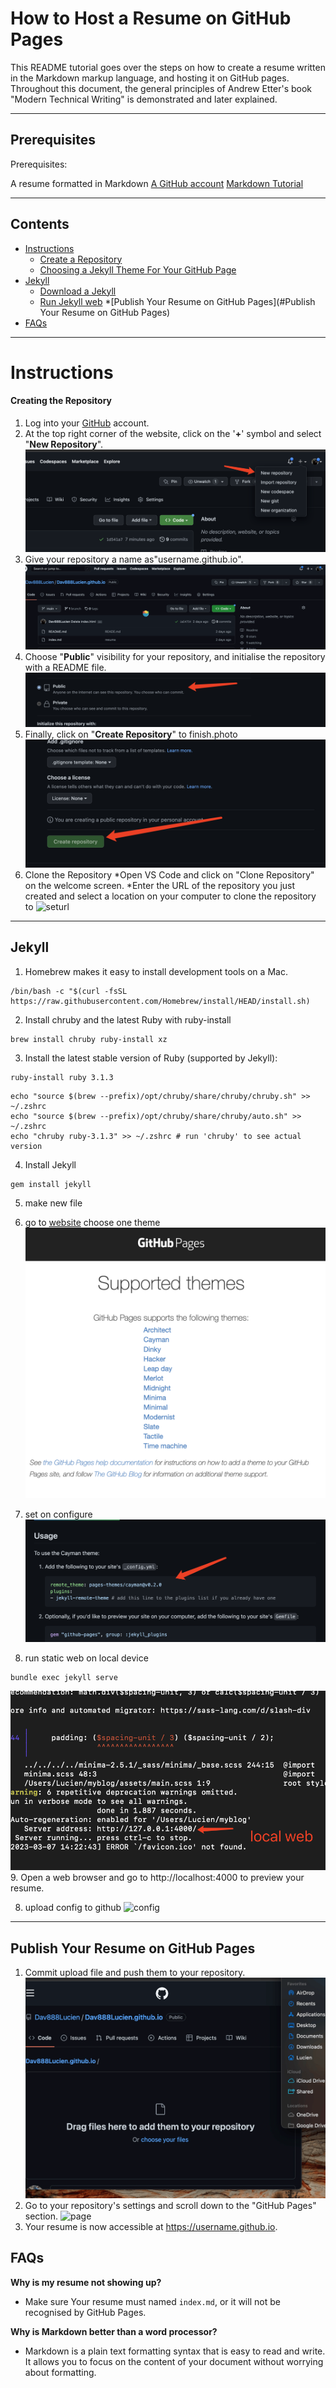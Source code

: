 # How to Host a Resume on GitHub Pages

This README tutorial goes over the steps on how to create a resume written in the Markdown markup language, and hosting it on GitHub pages. Throughout this document, the general principles of Andrew Etter's book "Modern Technical Writing" is demonstrated and later explained. 

---
## Prerequisites
Prerequisites:

A resume formatted in Markdown
[A GitHub account](https://pages.github.com/)
[Markdown Tutorial](https://www.markdowntutorial.com/)


---
## Contents
* [Instructions](#Instructions)
   * [Create a Repository](#Create-a-Repository)
   * [Choosing a Jekyll Theme For Your GitHub Page](#Choosing-a-Jekyll-Theme-For-Your-GitHub-Page)
* [Jekyll](#More-Resources)
  * [Download a Jekyll](#Download-a-Jekyll)
  * [Run Jekyll web](#Download-a-Jekyll)
*[Publish Your Resume on GitHub Pages](#Publish Your Resume on GitHub Pages)
* [FAQs](#FAQs)

--- 
# Instructions


#### Creating the Repository

1. Log into your [GitHub](https://GitHub.com) account.
2. At the top right corner of the website, click on the '**+**' symbol and select "**New Repository**".![creatNewre](Gifs/clickrepository.jpg)
3. Give your repository a name as"username.github.io". ![createNew](Gifs/createRepository.gif)
4. Choose "**Public**" visibility for your repository, and initialise the repository with a README file.![setpublic](Gifs/setPublic.jpg)
6. Finally, click on "**Create Repository**" to finish.photo![setre](Gifs/createre.jpg)
7. Clone the Repository
    *Open VS Code and click on "Clone Repository" on the welcome screen.
    *Enter the URL of the repository you just created and select a location on your computer to clone the repository to 
    ![seturl](Gifs/clone_to_vscode.gif)

---
Jekyll
---
1. Homebrew makes it easy to install development tools on a Mac.
```
/bin/bash -c "$(curl -fsSL https://raw.githubusercontent.com/Homebrew/install/HEAD/install.sh)
```
2. Install chruby and the latest Ruby with ruby-install
```
brew install chruby ruby-install xz
```
3. Install the latest stable version of Ruby (supported by Jekyll):
```
ruby-install ruby 3.1.3
```
```
echo "source $(brew --prefix)/opt/chruby/share/chruby/chruby.sh" >> ~/.zshrc
echo "source $(brew --prefix)/opt/chruby/share/chruby/auto.sh" >> ~/.zshrc
echo "chruby ruby-3.1.3" >> ~/.zshrc # run 'chruby' to see actual version
```
4. Install Jekyll
 ```
 gem install jekyll
 ```
5. make new file

6. go to [website](https://pages.github.com/themes/) choose one theme
![themeP](Gifs/themepage.jpg)

7. set on configure
![theme](Gifs/theme.jpg)

8. run static web on local device
```
bundle exec jekyll serve
```
![coderun](Gifs/coderun.jpg)
9. Open a web browser and go to http://localhost:4000 to preview your resume.

8. upload config to github
![config](Gifs/uploadconfig.gif)




---
Publish Your Resume on GitHub Pages
---
 1. Commit upload file and push them to your repository.
 ![index](Gifs/upload_index.gif) 
 2. Go to your repository's settings and scroll down to the "GitHub Pages" section. ![page](Gifs/hostpage.gif)
 3. Your resume is now accessible at https://username.github.io.

## FAQs
**Why is my resume not showing up?**
* Make sure Your resume must named ```index.md```, or it will not be recognised by GitHub Pages. 

**Why is Markdown better than a word processor?**
* Markdown is a plain text formatting syntax that is easy to read and write. It allows you to focus on the content of your document without worrying about formatting. 










